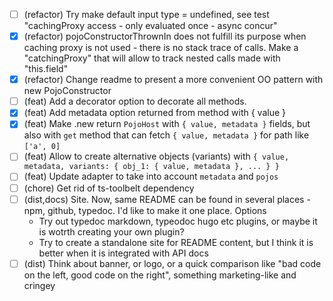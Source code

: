 - [ ] (refactor) Try make default input type = undefined, see test "cachingProxy access - only evaluated once - async concur"
- [x] (refactor) pojoConstructorThrownIn does not fulfill its purpose when caching proxy is not used - there is no stack trace of
  calls. Make a "catchingProxy" that will allow to track nested calls made with "this.field"
- [x] (refactor) Change readme to present a more convenient OO pattern with new PojoConstructor
- [ ] (feat) Add a decorator option to decorate all methods.
- [x] (feat) Add metadata option returned from method with { value }
- [x] (feat) Make .new return `PojoHost` with `{ value, metadata }` fields, but also with `get` method that can fetch `{ value, metadata }` for path like `['a', 0]`
- [ ] (feat) Allow to create alternative objects (variants) with `{ value, metadata, variants: { obj_1: { value, metadata }, ... } }`
- [ ] (feat) Update adapter to take into account `metadata` and `pojos`
- [ ] (chore) Get rid of ts-toolbelt dependency
- [ ] (dist,docs) Site. Now, same README can be found in several places - npm, github, typedoc. I'd like to make it one place.
  Options
  - Try out typedoc markdown, typeodoc hugo etc plugins, or maybe it is wotrth creating your own plugin?
  - Try to create a standalone site for README content, but I think it is better when it is integrated with API docs
- [ ] (dist) Think about banner, or logo, or a quick comparison like "bad code on the left, good code on the right", something marketing-like and cringey
